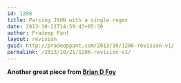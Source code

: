 ```yaml
---
id: 1208
title: Parsing JSON with a single regex
date: 2013-10-21T14:59:43+05:30
author: Pradeep Pant
layout: revision
guid: http://pradeeppant.com/2013/10/1206-revision-v1/
permalink: /2013/10/21/1206-revision-v1/
---
```

<p style="text-align: left;">
  <strong>Another great piece from <a href="http://www252.pair.com/~comdog/">Brian D Foy</a></strong>
</p>



<div style="margin-bottom: 5px;">
</div>